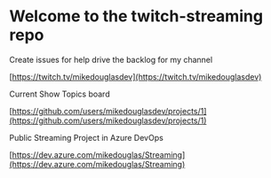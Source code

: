 # Welcome to the twitch-streaming repo

Create issues for help drive the backlog for my channel

[https://twitch.tv/mikedouglasdev](https://twitch.tv/mikedouglasdev)

Current Show Topics board

[https://github.com/users/mikedouglasdev/projects/1](https://github.com/users/mikedouglasdev/projects/1)

Public Streaming Project in Azure DevOps

[https://dev.azure.com/mikedouglas/Streaming](https://dev.azure.com/mikedouglas/Streaming)
